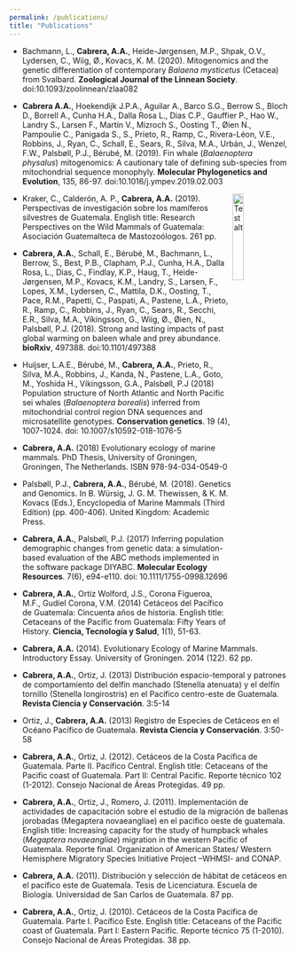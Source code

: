 ```yaml
---
permalink: /publications/
title: "Publications"
---
```



* Bachmann, L., **Cabrera, A.A.**, Heide-Jørgensen, M.P., Shpak, O.V., Lydersen, C., Wiig, Ø., Kovacs, K. M. (2020). Mitogenomics and the genetic differentiation of contemporary *Balaena mysticetus* (Cetacea) from Svalbard. **Zoological Journal of the Linnean Society**. doi:10.1093/zoolinnean/zlaa082

* **Cabrera A.A.**, Hoekendijk J.P.A., Aguilar A., Barco S.G., Berrow S., Bloch D., Borrell A., Cunha H.A., Dalla Rosa L., Dias C.P., Gauffier P., Hao W., Landry S., Larsen F., Martín V., Mizroch S., Oosting T., Øien N., Pampoulie C., Panigada S., S., Prieto, R., Ramp, C., Rivera-Léon, V.E., Robbins, J., Ryan, C., Schall, E., Sears, R., Silva, M.A., Urbán, J., Wenzel, F.W., Palsbøll, P.J., Bérubé, M. (2019). Fin whale (*Balaenoptera physalus*) mitogenomics: A cautionary tale of defining sub-species from mitochondrial sequence monophyly. **Molecular Phylogenetics and Evolution**, 135, 86-97. doi:10.1016/j.ympev.2019.02.003

<img src="/assets/images/Front-book-Kraker_etal_2019.png"
     alt="Test alt"
     width="20%" height="20%"
     align="right"/>
     
* Kraker, C., Calderón, A. P., **Cabrera, A.A.** (2019). Perspectivas de investigación sobre los mamíferos silvestres de Guatemala. English title: Research Perspectives on the Wild Mammals of Guatemala: Asociación Guatemalteca de Mastozoólogos. 261 pp.

* **Cabrera, A.A.**, Schall, E., Bérubé, M., Bachmann, L., Berrow, S., Best, P.B., Clapham, P.J., Cunha, H.A., Dalla Rosa, L., Dias, C., Findlay, K.P., Haug, T., Heide-Jørgensen, M.P., Kovacs, K.M., Landry, S., Larsen, F., Lopes, X.M., Lydersen, C., Mattila, D.K., Oosting, T., Pace, R.M., Papetti, C., Paspati, A., Pastene, L.A., Prieto, R., Ramp, C., Robbins, J., Ryan, C., Sears, R., Secchi, E.R., Silva, M.A., Víkingsson, G., Wiig, Ø., Øien, N., Palsbøll, P.J. (2018). Strong and lasting impacts of past global warming on baleen whale and prey abundance. **bioRxiv**, 497388. doi:10.1101/497388 

* Huijser, L.A.E., Bérubé, M., **Cabrera, A.A.**, Prieto, R., Silva, M.A., Robbins, J., Kanda, N., Pastene, L.A., Goto, M., Yoshida H., Víkingsson, G.A., Palsbøll, P.J (2018) Population structure of North Atlantic and North Pacific sei whales (*Balaenoptera borealis*) inferred from mitochondrial control region DNA sequences and microsatellite genotypes. **Conservation genetics**. 19 (4), 1007-1024. doi:  10.1007/s10592-018-1076-5

* **Cabrera, A.A.** (2018) Evolutionary ecology of marine mammals. PhD Thesis, University of Groningen, Groningen, The Netherlands. ISBN 978-94-034-0549-0

* Palsbøll, P.J., **Cabrera, A.A.**, Bérubé, M. (2018). Genetics and Genomics. In B. Würsig, J. G. M. Thewissen, & K. M. Kovacs (Eds.), Encyclopedia of Marine Mammals (Third Edition) (pp. 400-406). United Kingdom: Academic Press.


* **Cabrera, A.A.**, Palsbøll, P.J.  (2017) Inferring population demographic changes from genetic data: a simulation-based evaluation of the ABC methods implemented in the software package DIYABC. **Molecular Ecology Resources**. 7(6), e94-e110. doi: 10.1111/1755-0998.12696

* **Cabrera, A.A.**, Ortíz Wolford, J.S., Corona Figueroa, M.F., Gudiel Corona, V.M. (2014) Cetáceos del Pacífico de Guatemala: Cincuenta años de historia. English title: Cetaceans of the Pacific from Guatemala: Fifty Years of History. **Ciencia, Tecnología y Salud**, 1(1), 51-63.

* **Cabrera, A.A.** (2014). Evolutionary Ecology of Marine Mammals. Introductory Essay. University of Groningen. 2014 (122). 62 pp.

* **Cabrera, A.A.**, Ortiz, J. (2013) Distribución espacio-temporal y patrones de comportamiento del delfín manchado (Stenella atenuata) y el delfín tornillo (Stenella longirostris) en el Pacífico centro-este de Guatemala. **Revista Ciencia y Conservación**. 3:5-14

* Ortiz, J., **Cabrera, A.A.** (2013) Registro de Especies de Cetáceos en el Océano Pacífico de Guatemala. **Revista Ciencia y Conservación**. 3:50-58

* **Cabrera, A.A.**, Ortiz, J. (2012). Cetáceos de la Costa Pacífica de Guatemala. Parte II. Pacífico Central. English title: Cetaceans of the Pacific coast of Guatemala. Part II: Central Pacific. Reporte técnico 102 (1-2012). Consejo Nacional de Áreas Protegidas. 49 pp.  

* **Cabrera, A.A.**, Ortiz, J., Romero, J. (2011). Implementación de actividades de capacitación sobre el estudio de la migración de ballenas jorobadas (Megaptera novaeangliae) en el pacifico oeste de guatemala. English title:  Increasing capacity for the study of humpback whales (*Megaptera novaeangliae*) migration in the western Pacific of Guatemala. Reporte final. Organization of American States/ Western Hemisphere Migratory Species Initiative Project –WHMSI- and CONAP.

* **Cabrera, A.A.** (2011). Distribución y selección de hábitat de cetáceos en el pacífico este de Guatemala. Tesis de Licenciatura. Escuela de Biología. Universidad de San Carlos de Guatemala. 87 pp.

* **Cabrera, A.A.**, Ortiz, J. (2010). Cetáceos de la Costa Pacífica de Guatemala. Parte I. Pacífico Este. English title: Cetaceans of the Pacific coast of Guatemala. Part I: Eastern Pacific. Reporte técnico 75 (1-2010). Consejo Nacional de Áreas Protegidas. 38 pp.  
